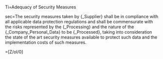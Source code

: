 Ti=Adequacy of Security Measures

sec=The security measures taken by {_Supplier} shall be in compliance with all applicable data protection regulations and shall be commensurate with the risks represented by the {_Processing} and the nature of the {_Company_Personal_Data} to be {_Processed}, taking into consideration the state of the art security measures available to protect such data and the implementation costs of such measures.

=[Z/ol/0]
